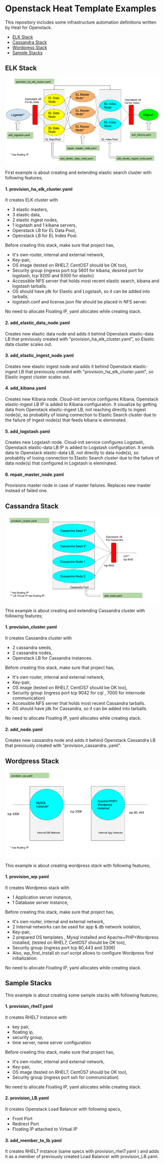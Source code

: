 # Openstack Heat Template Examples

This repository includes some infrastructure automation definitions written by Heat for Openstack. 

* [ELK Stack](https://github.com/okansahiner/openstack#elk-stack)
* [Cassandra Stack](https://github.com/okansahiner/openstack#cassandra-stack)
* [Wordpress Stack](https://github.com/okansahiner/openstack#wordpress-stack)
* [Sample Stacks](https://github.com/okansahiner/openstack#sample-stacks)


## ELK Stack

![](images/elk_topology.png?raw=true)

First example is about creating and extending elastic search cluster with following features;

#### 1. provision_ha_elk_cluster.yaml
It creates ELK cluster with
* 3 elastic masters,
* 3 elastic data,
* 2 elastic ingest nodes, 
* 1 logstash and 1 kibana servers,
* Openstack LB for EL Data Pool,
* Openstack LB for EL Index Pool.

Before creating this stack, make sure that project has,
* It's own router, internal and external network, 
* Key-pair, 
* OS image (tested on RHEL7, CentOS7 should be OK too), 
* Security group (ingress port tcp 5601 for kibana, desired port for logstash, tcp 9200 and 9300 for elastic)
* Accessible NFS server that holds most recent elastic search, kibana and logstash tarballs.
* OS should have jdk for Elastic and Logstash, so it can be added into tarballs.
* logstash.conf and license.json file should be placed in NFS server.

No need to allocate Floating IP, yaml allocates while creating stack.

#### 2. add_elastic_data_node.yaml
Creates new elastic data node and adds it behind  Openstack elastic-data LB that previously created with "provision_ha_elk_cluster.yaml", so Elastic data cluster scales out.

#### 3. add_elastic_ingest_node.yaml
Creates new elastic ingest node and adds it behind  Openstack elastic-ingest LB that previously created with "provision_ha_elk_cluster.yaml", so Elastic ingest cluster scales out.

#### 4. add_kibana.yaml
Creates new Kibana node. Cloud-init service configures Kibana, Openstack elastic-ingest LB IP is added to Kibana configuration. It visualize by getting data from  Openstack elastic-ingest LB, not reaching directly to ingest node(s), so probablity of losing connection to Elastic Search cluster due to the failure of ingest node(s) that feeds kibana is eleminated.

#### 5. add_logstash.yaml
Creates new Logstash node. Cloud-init service configures Logstash, Openstack elastic-data LB IP is added to Logstash configuration. It sends data to  Openstack elastic-data LB, not directly to data node(s), so probablity of losing connection to Elastic Search cluster due to the failure of data node(s) that configured in Logstash is eleminated.

#### 6. repair_master_node.yaml
Provisions master node in case of master failures. Replaces new master instead of failed one.

## Cassandra Stack

![](images/cassandra_topology.png?raw=true)

This example is about creating and extending Cassandra cluster with following features;

#### 1. provision_cluster.yaml
It creates Cassandra cluster with
* 2 cassandra seeds,
* 2 cassandra nodes,
* Openstack LB for Cassandra instances.

Before creating this stack, make sure that project has,
* It's own router, internal and external network, 
* Key-pair, 
* OS image (tested on RHEL7, CentOS7 should be OK too), 
* Security group (ingress port tcp 9042 for cql , 7000 for internode communication)
* Accessible NFS server that holds most recent Cassandra tarballs.
* OS should have jdk for Cassandra, so it can be added into tarballs.

No need to allocate Floating IP, yaml allocates while creating stack.

#### 2. add_node.yaml
Creates new cassandra node and adds it behind Openstack Cassandra LB that previously created with "provision_cassandra..yaml".

## Wordpress Stack

![](images/wp_topology.png?raw=true)

This example is about creating wordpress stack  with following features;

#### 1. provision_wp.yaml
It creates Wordpress stack with
* 1 Application server instance,
* 1 Database server instance,

Before creating this stack, make sure that project has,
* It's own router, internal and external network, 
* 2 Internal networks can be used for app & db network isolation,
* Key-pair, 
* 2 prepared OS templates , Mysql installed and Apache+PHP+Wordpress installed,  (tested on RHEL7, CentOS7 should be OK too), 
* Security group (ingress port tcp 80,443 and 3306)
* Also, wp_first_install.sh curl script allows to configure Wordpress first initialization.

No need to allocate Floating IP, yaml allocates while creating stack.

## Sample Stacks

This example is about creating some sample stacks with following features;

#### 1. provision_rhel7.yaml
It creates RHEL7 instance with
* key pair,
* floating ip,
* security group,
* time server, name server configuration

Before creating this stack, make sure that project has,
* It's own router, internal and external network, 
* Key-pair, 
* OS image (tested on RHEL7, CentOS7 should be OK too), 
* Security group (ingress port ssh for communication)

No need to allocate Floating IP, yaml allocates while creating stack.

#### 2. provision_LB.yaml

It creates Openstack Load Balancer with following specs,
* Front Port
* Redirect Port
* Floating IP attached to Virtual IP


#### 3. add_member_to_lb.yaml

It creates RHEL7 instance (same specs with provision_rhel7.yaml ) and adds it as a member of previously created  Load Balancer with provision_LB.yaml.







